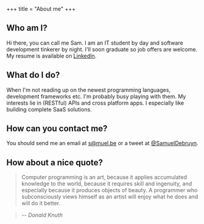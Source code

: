 +++
title = "About me"
+++

## Who am I?

Hi there, you can call me Sam. I am an IT student by day and software development tinkerer by night. I'll soon graduate so job offers are welcome. My resume is available on [LinkedIn](http://linkedin.com/in/samueldebruyn).

## What do I do?

When I'm not reading up on the newest programming languages, development frameworks etc. I'm probably busy playing with them. My interests lie in (RESTful) APIs and cross platform apps. I especially like building complete SaaS solutions.

## How can you contact me?

You should send me an email at [s@muel.be](mailto:s@muel.be) or a tweet at [@SamuelDebruyn](https://twitter.com/intent/user?screen_name=SamuelDebruyn).

## How about a nice quote?

> Computer programming is an art,
because it applies accumulated knowledge to the world,
because it requires skill and ingenuity,
and especially because it produces objects of beauty.
A programmer who subconsciously views himself as an artist
will enjoy what he does and will do it better.

> -- <cite>Donald Knuth</cite>